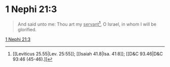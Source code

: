 # 1 Nephi 21:3

> And said unto me: Thou art my <u>servant</u>[^a], O Israel, in whom I will be glorified.

[1 Nephi 21:3](https://www.churchofjesuschrist.org/study/scriptures/bofm/1-ne/21?lang=eng&id=p3#p3)


[^a]: [[Leviticus 25.55|Lev. 25:55]]; [[Isaiah 41.8|Isa. 41:8]]; [[D&C 93.46|D&C 93:46 (45-46).]]
